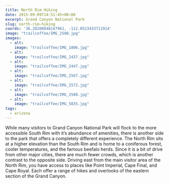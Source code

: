 ```yaml
---
title: North Rim Hiking
date: 2015-09-09T14:51:45+00:00
excerpt: Grand Canyon National Park
slug: north-rim-hiking
coords: '36.20208048147961, -112.0523433711914'
image: "trailcoffee/IMG_2580.jpg"
images:
  - alt: 
    image: "trailcoffee/IMG_1806.jpg"
  - alt: 
    image: "trailcoffee/IMG_2437.jpg"
  - alt: 
    image: "trailcoffee/IMG_2447.jpg"
  - alt: 
    image: "trailcoffee/IMG_2567.jpg"
  - alt: 
    image: "trailcoffee/IMG_2572.jpg"
  - alt: 
    image: "trailcoffee/IMG_2580.jpg"
  - alt: 
    image: "trailcoffee/IMG_5835.jpg"
tags:
  - arizona
---
```

While many visitors to Grand Canyon National Park will flock to the more accessible South Rim with it’s abundance of amenities, there is another side to the park that offers a completely different experience. The North Rim sits at a higher elevation than the South Rim and is home to a coniferous forest, cooler temperatures, and the famous beefalo herds. Since it is a bit of drive from other major cities, there are much fewer crowds, which is another contrast to the opposite side. Driving east from the main visitor area of the North Rim, you have access to places like Point Imperial, Cape Final, and Cape Royal. Each offer a range of hikes and overlooks of the eastern section of the Grand Canyon.


